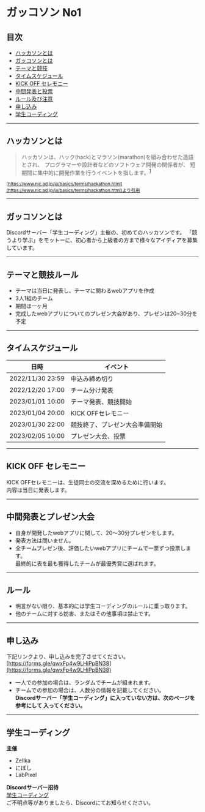 # ガッコソン No1
## 目次
- [ハッカソンとは](#ハッカソンとは)
- [ガッコソンとは](#ガッコソンとは)
- [テーマと競技](#-テーマと競技)
- [タイムスケジュール](#タイムスケジュール)
- [KICK OFF セレモニー](#-kick-off-セレモニー)
- [中間発表と投票](#-中間発表と投票)
- [ルール及び注意](#-ルール及び注意)
- [申し込み](#申し込み)
- [学生コーディング](#学生コーディング)
---
## ハッカソンとは
> ハッカソンは、ハック(hack)とマラソン(marathon)を組み合わせた造語とされ、 プログラマーや設計者などのソフトウェア開発の関係者が、 短期間に集中的に開発作業を行うイベントを指します。<sup>[1](#note1)</sup><br>

<small id="note1">[https://www.nic.ad.jp/ja/basics/terms/hackathon.html](https://www.nic.ad.jp/ja/basics/terms/hackathon.html)より引用</small>

---
## ガッコソンとは
Discordサーバー「学生コーディング」主催の、初めてのハッカソンです。
「競うより学ぶ」をモットーに、初心者から上級者の方まで様々なアイディアを募集しています。

---
## テーマと競技ルール
- テーマは当日に発表し、テーマに関わるwebアプリを作成
- 3人1組のチーム
- 期間は一ヶ月
- 完成したwebアプリについてのプレゼン大会があり、プレゼンは20~30分を予定

---
## タイムスケジュール
| 日時 | イベント |
|---|---|
| 2022/11/30 23:59 | 申込み締め切り |
| 2022/12/20 17:00 | チーム分け発表 |
| 2023/01/01 10:00 | テーマ発表、競技開始 |
| 2023/01/04 20:00 | KICK OFFセレモニー |
| 2023/01/30 22:00 | 競技終了、プレゼン大会準備開始 |
| 2023/02/05 10:00 | プレゼン大会、投票 |

---
## KICK OFF セレモニー
KICK OFFセレモニーは、生徒同士の交流を深めるために行います。<br>
内容は当日に発表します。

---
## 中間発表とプレゼン大会
- 自身が開発したwebアプリに関して、20〜30分プレゼンをします。
- 発表方法は問いません。
- 全チームプレゼン後、評価したいwebアプリにチームで一票ずつ投票します。<br>
  最終的に表を最も獲得したチームが最優秀賞に選ばれます。

---
## ルール
- 明言がない限り、基本的には学生コーディングのルールに乗っ取ります。
- 他のチームに対する妨害、またはその他事項は禁止です。
  
---
## 申し込み
下記リンクより、申し込みを完了させてください。
[https://forms.gle/qwxFp4w9LHiPpBN38](https://forms.gle/qwxFp4w9LHiPpBN38)
- 一人での参加の場合は、ランダムでチームが組まれます。
- チームでの参加の場合は、人数分の情報を記載してください。<br>
**Discordサーバー「学生コーディング」に入っていない方は、次のページを参考にして
入ってください。**
---
## 学生コーディング
**主催**
- Zellka
- にぼし
- LabPixel<br>

**Discordサーバー招待**<br>
[学生コーディング](https://disboard.org/ja/server/974986650117607444)<br>
ご不明点等がありましたら、Discordにてお知らせください。
